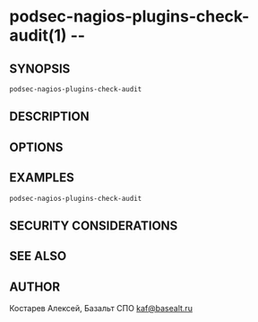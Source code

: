 podsec-nagios-plugins-check-audit(1) --
================================

## SYNOPSIS

`podsec-nagios-plugins-check-audit`

## DESCRIPTION


## OPTIONS

## EXAMPLES

`podsec-nagios-plugins-check-audit`

## SECURITY CONSIDERATIONS


## SEE ALSO


## AUTHOR

Костарев Алексей, Базальт СПО
kaf@basealt.ru
